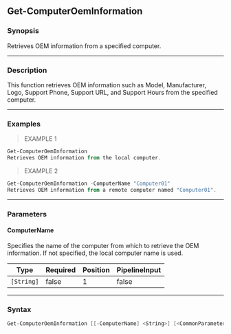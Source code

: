 Get-ComputerOemInformation
--------------------------

### Synopsis
Retrieves OEM information from a specified computer.

---

### Description

This function retrieves OEM information such as Model, Manufacturer, Logo, Support Phone, Support URL, and Support Hours from the specified computer.

---

### Examples
> EXAMPLE 1

```PowerShell
Get-ComputerOemInformation
Retrieves OEM information from the local computer.
```
> EXAMPLE 2

```PowerShell
Get-ComputerOemInformation -ComputerName "Computer01"
Retrieves OEM information from a remote computer named "Computer01".
```

---

### Parameters
#### **ComputerName**
Specifies the name of the computer from which to retrieve the OEM information. If not specified, the local computer name is used.

|Type      |Required|Position|PipelineInput|
|----------|--------|--------|-------------|
|`[String]`|false   |1       |false        |

---

### Syntax
```PowerShell
Get-ComputerOemInformation [[-ComputerName] <String>] [<CommonParameters>]
```
